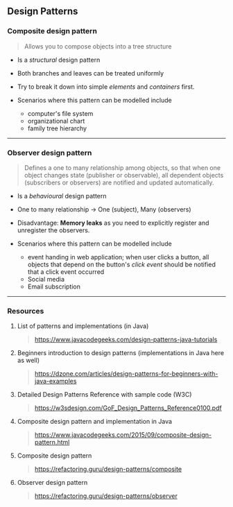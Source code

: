 ## Design Patterns

### Composite design pattern

> Allows you to compose objects into a tree structure

- Is a _structural_ design pattern
- Both branches and leaves can be treated uniformly
- Try to break it down into simple _elements_ and _containers_ first.

- Scenarios where this pattern can be modelled include
  - computer's file system
  - organizational chart
  - family tree hierarchy

---

### Observer design pattern

> Defines a one to many relationship among objects, so that when one object changes state (publisher or observable), all dependent objects (subscribers or observers) are notified and updated automatically.

- Is a _behavioural_ design pattern
- One to many relationship -> One (subject), Many (observers)
- Disadvantage: **Memory leaks** as you need to explicitly register and unregister the observers.

- Scenarios where this pattern can be modelled include
  - event handing in web application; when user clicks a button, all objects that depend on the button's _click event_ should be notified that a click event occurred
  - Social media
  - Email subscription

---

### Resources

1. List of patterns and implementations (in Java)

   > https://www.javacodegeeks.com/design-patterns-java-tutorials

2. Beginners introduction to design patterns (implementations in Java here as well)

   > https://dzone.com/articles/design-patterns-for-beginners-with-java-examples

3. Detailed Design Patterns Reference with sample code (W3C)

   > https://w3sdesign.com/GoF_Design_Patterns_Reference0100.pdf

4. Composite design pattern and implementation in Java

   > https://www.javacodegeeks.com/2015/09/composite-design-pattern.html

5. Composite design pattern

   > https://refactoring.guru/design-patterns/composite

6. Observer design pattern
   > https://refactoring.guru/design-patterns/observer
